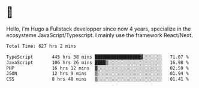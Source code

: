 # 👋 

Hello, i'm Hugo a Fullstack developper since now 4 years, specialize in the ecosysteme JavaScript/Typescript. I mainly use the framework React/Next.

<!--START_SECTION:waka-->

```txt
Total Time: 627 hrs 2 mins

TypeScript       445 hrs 38 mins █████████████████▓░░░░░░░   71.07 %
JavaScript       106 hrs 26 mins ████▒░░░░░░░░░░░░░░░░░░░░   16.98 %
PHP              16 hrs 12 mins  ▓░░░░░░░░░░░░░░░░░░░░░░░░   02.59 %
JSON             12 hrs 9 mins   ▒░░░░░░░░░░░░░░░░░░░░░░░░   01.94 %
CSS              8 hrs 48 mins   ▒░░░░░░░░░░░░░░░░░░░░░░░░   01.41 %
```

<!--END_SECTION:waka-->
